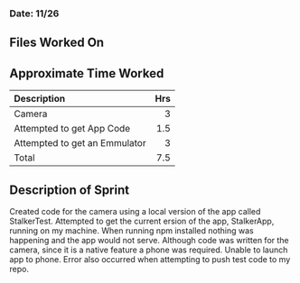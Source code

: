 
### Date: 11/26

## Files Worked On

## Approximate Time Worked

| Description                        | Hrs  |
| :--------------------------------- | ---: |
| Camera                             | 3    |
| Attempted to get App Code          | 1.5  |
| Attempted to get an Emmulator      | 3    |
| Total                              | 7.5  |

## Description of Sprint
Created code for the camera using a local version of the app called StalkerTest. Attempted to get the current ersion of the app, StalkerApp, running on my machine.
When running npm installed nothing was happening and the app would not serve. Although code was written for the camera, since it is a native feature a phone was required.
Unable to launch app to phone. Error also occurred when attempting to push test code to my repo.
